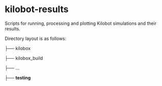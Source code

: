 # kilobot-results
Scripts for running, processing and plotting Kilobot simulations and their results.


Directory layout is as follows:

├── kilobox

├── kilobox_build

├── ...

├── **testing**
